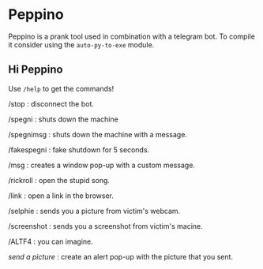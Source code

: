 # Peppino
Peppino is a prank tool used in combination with a telegram bot. To compile it consider using the <code>auto-py-to-exe</code> module.<br>

<h2>Hi Peppino</h2>
Use <code>/help</code> to get the commands!

/stop : disconnect the bot.

/spegni : shuts down the machine

/spegnimsg <text> : shuts down the machine with a message.

/fakespegni : fake shutdown for 5 seconds.

/msg <message> : creates a window pop-up with a custom message.

/rickroll : open the stupid song.

/link <url> : open a link in the browser.

/selphie : sends you a picture from victim's webcam.

/screenshot : sends you a screenshot from victim's macine.

/ALTF4 : you can imagine.

*send a picture* : create an alert pop-up with the picture that you sent.
